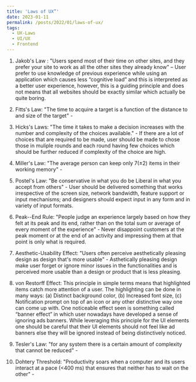 ```yaml
---
title: 'Laws of UX”'
date: 2023-01-11
permalink: /posts/2022/01/laws-of-ux/
tags:
  - UX-Laws
  - UI/UX
  - Frontend
---
```


1. Jakob's Law : "Users spend most of their time on other sites, and they prefer your site to work as all the other sites they already know" – User prefer to use knowledge of previous experience while using an application which causes less “cognitive load” and this is interpreted as a better user experience, however, this is a guiding principle and does not means that all websites should be exactly similar which actually be quite boring.

2. Fitts's Law: "The time to acquire a target is a function of the distance to and size of the target" - 

3. Hicks's Laws: "The time it takes to make a decision increases with the number and complexity of the choices available." -  If there are a lot of choices that are required to be made, user should be made to chose those in muliple rounds and each round having few choices which should be further reduced if complexity of the choice are high.

4. Miller's Law: "The average person can keep only 7(±2) items in their working memory" - 

5. Postel's Law: "Be conservative in what you do be Liberal in what you accept from others" - User should be delivered something that works irrespective of the screen size, network bandwidth, feature support or input mechanisms; and designers should expect input in any form and in variety of input formats. 

6. Peak--End Rule: "People judge an experience largely based on how they felt at its peak and its end, rather than on the total sum or average of every moment of the experience" - Never disappoint customers at the peak moment or at the end of an activity and impressing them at that point is only what is required.  

7. Aesthetic-Usability Effect: "Users often perceive aesthetically pleasing design as design that's more usable" - Asthetically pleasing design make user forget or ignore minor issues in the functionalities and is perceived more usable than a design or product that is less pleasing. 

8. von Restorff Effect: This principle in simple terms means that highlighted items catch more attention of a user. The highlighting can be done in many ways: (a) Distinct background color, (b) Increased font size, (c) Notification prompt on top of an icon or any other distinctive way one can come up with. One noticeable effect seen is something called “banner effect” in which user nowadays have developed a sense of ignoring ads banners. While leveraging this principle for the UI elements one should be careful that their UI elements should not feel like ad banners else they will be ignored instead of being distinctively noticed.

9. Tesler's Law: "for any system there is a certain amount of complexity that cannot be reduced" - 

10. Dohtery Threshold: "Productivity soars when a computer and its users interact at a pace (<400 ms) that ensures that neither has to wait on the other" - 


